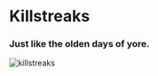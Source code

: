 # Killstreaks

### Just like the olden days of yore. 
![killstreaks](https://github.com/user-attachments/assets/de880dfc-96e7-4c45-8203-a43bc2ed914a)


